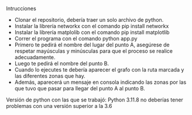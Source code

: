 Intrucciones
- Clonar el repositorio, debería traer un solo archivo de python.
- Instalar la librería networkx con el comando pip install networkx
- Instalar la librería matplolib con el comando pip install matplotlib
- Correr el programa con el comando python app.py
- Primero te pedirá el nombre del lugar del punto A, asegúrese de respetar 
  mayúsculas y minúsculas para que el proceso se realice adecuadamente.
- Luego te pedirá el nombre del punto B.
- Cuando lo ejecutes te debería aparecer el grafo con la ruta marcada y las 
  diferentes zonas que hay.
- Además, aparecerá un mensaje en consola indicando las zonas por las que tuvo 
  que pasar para llegar del punto A al punto B.

Versión de python con las que se trabajó:
Python 3.11.8 no deberías tener problemas con una versión superior a la 3.6
